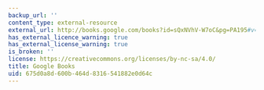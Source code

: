 ```yaml
---
backup_url: ''
content_type: external-resource
external_url: http://books.google.com/books?id=sQxNVhV-W7oC&pg=PA195#v=onepage
has_external_licence_warning: true
has_external_license_warning: true
is_broken: ''
license: https://creativecommons.org/licenses/by-nc-sa/4.0/
title: Google Books
uid: 675d0a8d-600b-464d-8316-541882e0d64c
---
```

